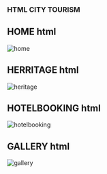 ### HTML CITY TOURISM
## HOME html

![home](https://github.com/user-attachments/assets/90a67374-e270-4d64-b39d-b591c9110250)

## HERRITAGE html

![heritage](https://github.com/user-attachments/assets/33722a4a-7c3e-475a-8223-2e5371584a7f)

## HOTELBOOKING html

![hotelbooking](https://github.com/user-attachments/assets/3a5521d5-13ff-4c1e-bfe2-f92a6ec5b192)

## GALLERY html

![gallery](https://github.com/user-attachments/assets/0ab05dc4-f22a-43d8-8d92-233afa383c84)
